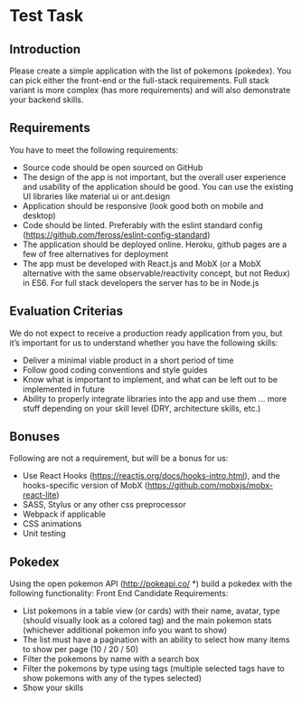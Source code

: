 # Test Task

## Introduction

Please create a simple application with the list of pokemons (pokedex). You can pick either the front-end or the full-stack requirements. Full stack variant is more complex (has more requirements) and will also demonstrate your backend skills.

## Requirements

You have to meet the following requirements:
- Source code should be open sourced on GitHub
- The design of the app is not important, but the overall user experience and usability of the application should be good. You can use the existing UI libraries like material ui or ant.design
- Application should be responsive (look good both on mobile and desktop)
- Code should be linted. Preferably with the eslint standard config (https://github.com/feross/eslint-config-standard)
- The application should be deployed online. Heroku, github pages are a few of free alternatives for deployment
- The app must be developed with React.js and MobX (or a MobX alternative with the same observable/reactivity concept, but not Redux) in ES6. For full stack developers the server has to be in Node.js

## Evaluation Criterias

We do not expect to receive a production ready application from you, but it’s important for us to understand whether you have the following skills:
- Deliver a minimal viable product in a short period of time
- Follow good coding conventions and style guides
- Know what is important to implement, and what can be left out to be implemented in future
- Ability to properly integrate libraries into the app and use them
… more stuff depending on your skill level (DRY, architecture skills, etc.)

## Bonuses

Following are not a requirement, but will be a bonus for us:
- Use React Hooks (https://reactjs.org/docs/hooks-intro.html), and the hooks-specific version of MobX (https://github.com/mobxjs/mobx-react-lite)
- SASS, Stylus or any other css preprocessor
- Webpack if applicable
- CSS animations
- Unit testing

## Pokedex

Using the open pokemon API (http://pokeapi.co/ *) build a pokedex with the following functionality:
Front End Candidate Requirements:
- List pokemons in a table view (or cards) with their name, avatar, type (should visually look as a colored tag) and the main pokemon stats (whichever additional pokemon info you want to show)
- The list must have a pagination with an ability to select how many items to show per page (10 / 20 / 50)
- Filter the pokemons by name with a search box
- Filter the pokemons by type using tags (multiple selected tags have to show pokemons with any of the types selected)
- Show your skills
